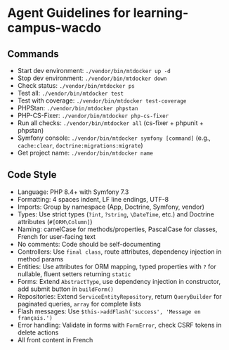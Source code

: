 # Agent Guidelines for learning-campus-wacdo

## Commands
- Start dev environment: `./vendor/bin/mtdocker up -d`
- Stop dev environment: `./vendor/bin/mtdocker down`
- Check status: `./vendor/bin/mtdocker ps`
- Test all: `./vendor/bin/mtdocker test`
- Test with coverage: `./vendor/bin/mtdocker test-coverage`
- PHPStan: `./vendor/bin/mtdocker phpstan`
- PHP-CS-Fixer: `./vendor/bin/mtdocker php-cs-fixer`
- Run all checks: `./vendor/bin/mtdocker all` (cs-fixer + phpunit + phpstan)
- Symfony console: `./vendor/bin/mtdocker symfony [command]` (e.g., `cache:clear`, `doctrine:migrations:migrate`)
- Get project name: `./vendor/bin/mtdocker name`

## Code Style
- Language: PHP 8.4+ with Symfony 7.3
- Formatting: 4 spaces indent, LF line endings, UTF-8
- Imports: Group by namespace (App\, Doctrine\, Symfony\, vendor\)
- Types: Use strict types (`?int`, `?string`, `\DateTime`, etc.) and Doctrine attributes (`#[ORM\Column]`)
- Naming: camelCase for methods/properties, PascalCase for classes, French for user-facing text
- No comments: Code should be self-documenting
- Controllers: Use `final class`, route attributes, dependency injection in method params
- Entities: Use attributes for ORM mapping, typed properties with `?` for nullable, fluent setters returning `static`
- Forms: Extend `AbstractType`, use dependency injection in constructor, add submit button in `buildForm()`
- Repositories: Extend `ServiceEntityRepository`, return `QueryBuilder` for paginated queries, `array` for complete lists
- Flash messages: Use `$this->addFlash('success', 'Message en français.')`
- Error handling: Validate in forms with `FormError`, check CSRF tokens in delete actions
- All front content in French
